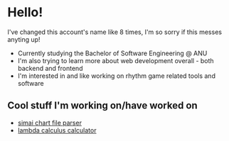 # Hello!

I've changed this account's name like 8 times, I'm so sorry if this messes anyting up!

- Currently studying the Bachelor of Software Engineering @ ANU
- I'm also trying to learn more about web development overall - both backend and frontend
- I'm interested in and like working on rhythm game related tools and software

## Cool stuff I'm working on/have worked on
-  [simai chart file parser](https://github.com/kyubxy/simai-analyzer)
-  [lambda calculus calculator](https://github.com/kyubxy/LambdaCalc/tree/master) 
<!--
**kyubxy/kyubxy** is a ✨ _special_ ✨ repository because its `README.md` (this file) appears on your GitHub profile.

Here are some ideas to get you started:

- 🔭 I’m currently working on ...
- 🌱 I’m currently learning ...
- 👯 I’m looking to collaborate on ...
- 🤔 I’m looking for help with ...
- 💬 Ask me about ...
- 📫 How to reach me: ...
- 😄 Pronouns: ...
- ⚡ Fun fact: ...
-->
